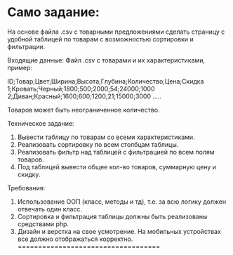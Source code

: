 Само задание:
===================================

На основе файла .csv с товарными предложениями сделать страницу с удобной таблицей по товарам с возможностью сортировки и фильтрации.

Входящие данные:
Файл .csv с товарами и их характеристиками, пример:

ID;Товар;Цвет;Ширина;Высота;Глубина;Количество;Цена;Скидка
1;Кровать;Черный;1800;500;2000;54;24000;1000
2;Диван;Красный;1600;600;1200;21;15000;3000
.....

Товаров может быть неограниченное количество.

Техническое задание:
1. Вывести таблицу по товарам со всеми характеристиками.
2. Реализовать сортировку по всем столбцам таблицы.
3. Реализовать фильтр над таблицей с фильтрацией по всем полям товаров.
4. Под таблицей вывести общее кол-во товаров, суммарную цену и скидку.

Требования:
1. Использование ООП (класс, методы и тд), т.е. за всю логику должен отвечать один класс.
2. Сортировка и фильтрация таблицы должны быть реализованы средствами php.
3. Дизайн и верстка на свое усмотрение. На мобильных устройствах все должно отображаться корректно.
===================================
